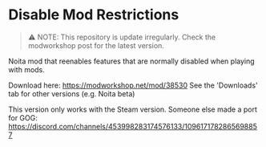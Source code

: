 # Disable Mod Restrictions

> ⚠️ NOTE: This repository is update irregularly. Check the modworkshop post for the latest version.

Noita mod that reenables features that are normally disabled when playing with mods.

Download here: https://modworkshop.net/mod/38530 See the 'Downloads' tab for other versions (e.g. Noita beta)

This version only works with the Steam version. Someone else made a port for GOG: https://discord.com/channels/453998283174576133/1096171782865698857

